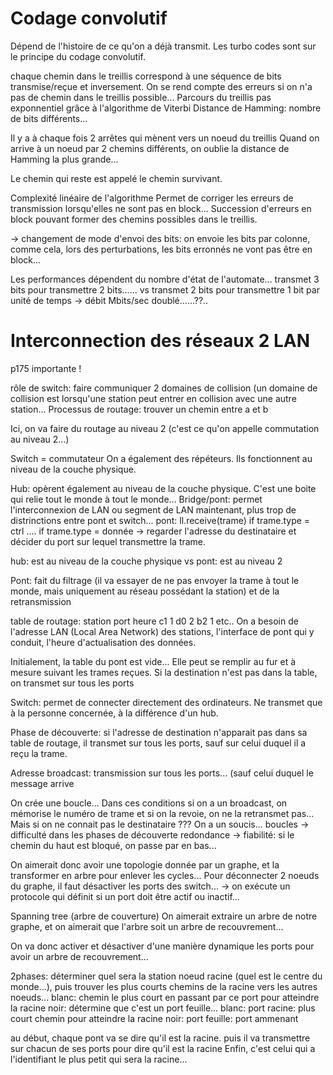 # Codage convolutif

Dépend de l'histoire de ce qu'on a déjà transmit.
Les turbo codes sont sur le principe du codage convolutif.

chaque chemin dans le treillis correspond à une séquence de bits transmise/reçue et inversement.
On se rend compte des erreurs si on n'a pas de chemin dans le treillis possible...
Parcours du treillis pas exponnentiel grâce à l'algorithme de Viterbi
Distance de Hamming: nombre de bits différents...

Il y a à chaque fois 2 arrêtes qui mènent vers un noeud du treillis
Quand on arrive à un noeud par 2 chemins différents, on oublie la distance de Hamming la plus grande...

Le chemin qui reste est appelé le chemin survivant.

Complexité linéaire de l'algorithme
Permet de corriger les erreurs de transmission lorsqu'elles ne sont pas en block...
Succession d'erreurs en block pouvant former des chemins possibles dans le treillis.

-> changement de mode d'envoi des bits: on envoie les bits par colonne, comme cela, lors des perturbations, les bits erronnés ne vont pas être en block...

Les performances dépendent du nombre d'état de l'automate...
transmet 3 bits pour transmettre 2 bits...... vs transmet 2 bits pour transmettre 1 bit par unité de temps -> débit Mbits/sec doublé......??..

# Interconnection des réseaux 2 LAN
p175 importante !

rôle de switch: faire communiquer 2 domaines de collision (un domaine de collision est lorsqu'une station peut entrer en collision avec une autre station...
Processus de routage: trouver un chemin entre a et b

Ici, on va faire du routage au niveau 2 (c'est ce qu'on appelle commutation au niveau 2...)

Switch = commutateur
On a également des répéteurs. Ils fonctionnent au niveau de la couche physique.

Hub: opèrent également au niveau de la couche physique. C'est une boite qui relie tout le monde à tout le monde...
Bridge/pont: permet l'interconnexion de LAN ou segment de LAN maintenant, plus trop de distrinctions entre pont et switch...
pont:
ll.receive(trame)
    if trame.type = ctrl ....
    if trame.type = donnée -> regarder l'adresse du destinataire et décider du port sur lequel transmettre la trame.

hub: est au niveau de la couche physique vs pont: est au niveau 2

Pont: fait du filtrage (il va essayer de ne pas envoyer la trame à tout le monde, mais uniquement au réseau possédant la station) et de la retransmission

table de routage:
station port heure
c1       1
d0       2
b2       1
etc..
On a besoin de l'adresse LAN (Local Area Network) des stations, l'interface de pont qui y conduit, l'heure d'actualisation des données.

Initialement, la table du pont est vide... Elle peut se remplir au fur et à mesure suivant les trames reçues.
Si la destination n'est pas dans la table, on transmet sur tous les ports

Switch: permet de connecter directement des ordinateurs. Ne transmet que à la personne concernée, à la différence d'un hub.

Phase de découverte: si l'adresse de destination n'apparait pas dans sa table de routage, il transmet sur tous les ports, sauf sur celui duquel il a reçu la trame.

Adresse broadcast: transmission sur tous les ports... (sauf celui duquel le message arrive

On crée une boucle... Dans ces conditions si on a un broadcast, on mémorise le numéro de trame et si on la revoie, on ne la retransmet pas... Mais si on ne connait pas le destinataire ??? On a un soucis...
boucles -> difficulté dans les phases de découverte
redondance -> fiabilité: si le chemin du haut est bloqué, on passe par en bas...

On aimerait donc avoir une topologie donnée par un graphe, et la transformer en arbre pour enlever les cycles...
Pour déconnecter 2 noeuds du graphe, il faut désactiver les ports des switch...
-> on exécute un protocole qui définit si un port doit être actif ou inactif...

Spanning tree (arbre de couverture)
On aimerait extraire un arbre de notre graphe, et on aimerait que l'arbre soit un arbre de recouvrement...

On va donc activer et désactiver d'une manière dynamique les ports pour avoir un arbre de recouvrement...

2phases: déterminer quel sera la station noeud racine (quel est le centre du monde...), puis  trouver les plus courts chemins de la racine vers les autres noeuds...
blanc: chemin le plus court en passant par ce port pour atteindre la racine
noir: détermine que c'est un port feuille...
blanc: port racine: plus court chemin pour atteindre la racine
noir: port feuille: port ammenant 

au début, chaque pont va se dire qu'il est la racine.
puis il va transmettre sur chacun de ses ports pour dire qu'il est la racine
Enfin, c'est celui qui a l'identifiant le plus petit qui sera la racine...
